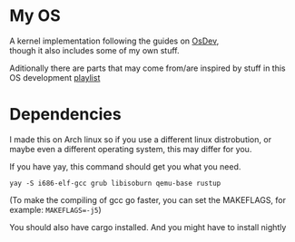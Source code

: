 # My OS
A kernel implementation following the guides on [OsDev](https://wiki.osdev.org/Main_Page),  
though it also includes some of my own stuff.

Aditionally there are parts that may come from/are inspired by stuff in this OS development
[playlist](https://www.youtube.com/playlist?list=PL980gcR1LE3LBuWuSv2CL28HsfnpC4Qf7)  

# Dependencies
I made this on Arch linux so if you use a different linux distrobution,
or maybe even a different operating system, this may differ for you.

If you have yay, this command should get you what you need.
```
yay -S i686-elf-gcc grub libisoburn qemu-base rustup
```
(To make the compiling of gcc go faster, you can set the MAKEFLAGS, for example: `MAKEFLAGS=-j5`)

You should also have cargo installed. And you might have to install nightly
